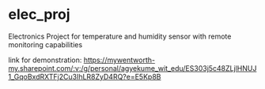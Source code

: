 # elec_proj
Electronics Project for temperature and humidity sensor with remote monitoring capabilities

link for demonstration:
https://mywentworth-my.sharepoint.com/:v:/g/personal/agyekume_wit_edu/ES303j5c48ZLjlHNUJ1_GqoBxdRXTFj2Cu3IhLR8ZyD4RQ?e=E5Kp8B
